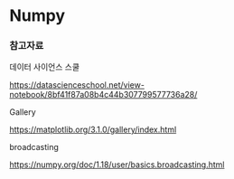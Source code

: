 # Numpy



### 참고자료

데이터 사이언스 스쿨

https://datascienceschool.net/view-notebook/8bf41f87a08b4c44b307799577736a28/



Gallery

https://matplotlib.org/3.1.0/gallery/index.html



broadcasting

https://numpy.org/doc/1.18/user/basics.broadcasting.html

